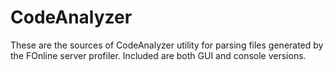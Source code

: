 CodeAnalyzer
========

These are the sources of CodeAnalyzer utility for parsing files generated by the FOnline server profiler.
Included are both GUI and console versions.
